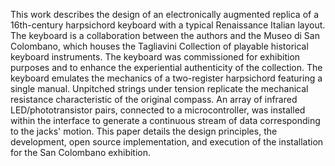 This work describes the design of an electronically augmented replica of a
16th-century harpsichord keyboard with a typical Renaissance Italian layout. The
keyboard is a collaboration between the authors and the Museo di San Colombano,
which houses the Tagliavini Collection of playable historical keyboard
instruments. The keyboard was commissioned for exhibition purposes and to
enhance the experiential authenticity of the collection. The keyboard emulates
the mechanics of a two-register harpsichord featuring a single manual. Unpitched
strings under tension replicate the mechanical resistance characteristic of the
original compass. An array of infrared LED/phototransistor pairs, connected to a
microcontroller, was installed within the interface to generate a continuous
stream of data corresponding to the jacks' motion. This paper details the design
principles, the development, open source implementation, and execution of
the installation for the San Colombano exhibition.